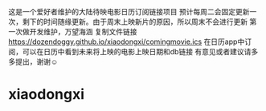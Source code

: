 这是一个爱好者维护的大陆待映电影日历订阅链接项目
预计每周二会固定更新一次，剩下的时间随缘更新。由于周末上映新片的原因，所以周末不会进行更新
第一次做开发维护，万望海涵
复制文件链接
https://dozendoggy.github.io/xiaodongxi/comingmovie.ics
在日历app中订阅，可以在日历中看到未来将上映的电影上映日期和db链接
有意见或者建议请多多提出，谢谢☺️

# xiaodongxi
